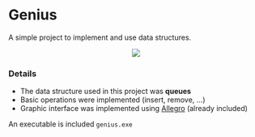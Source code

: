 # Genius

A simple project to implement and use data structures.

<p align="center">
  <img src="https://i.imgur.com/SVzb9VB.png">
</p>

### Details

  - The data structure used in this project was **queues**
  - Basic operations were implemented (insert, remove, ...)
  - Graphic interface was implemented using [Allegro](https://liballeg.org/download.html) (already included)
  
An executable is included ```genius.exe```
